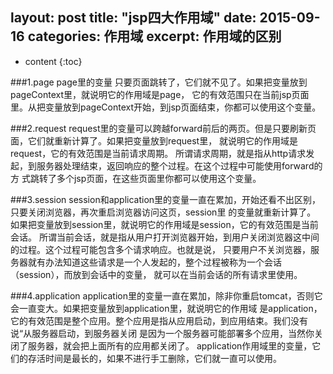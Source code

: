 layout: post
title:  "jsp四大作用域"
date:   2015-09-16 
categories: 作用域
excerpt: 作用域的区别
---

* content
{:toc}



###1.page
page里的变量 只要页面跳转了，它们就不见了。如果把变量放到pageContext里，就说明它的作用域是page，
它的有效范围只在当前jsp页面里。从把变量放到pageContext开始，到jsp页面结束，你都可以使用这个变量。

###2.request
request里的变量可以跨越forward前后的两页。但是只要刷新页面，它们就重新计算了。如果把变量放到request里，
就说明它的作用域是request，它的有效范围是当前请求周期。
所谓请求周期，就是指从http请求发起，到服务器处理结束，返回响应的整个过程。在这个过程中可能使用forward的方
式跳转了多个jsp页面，在这些页面里你都可以使用这个变量。

###3.session
session和application里的变量一直在累加，开始还看不出区别，只要关闭浏览器，再次重启浏览器访问这页，session里
的变量就重新计算了。
如果把变量放到session里，就说明它的作用域是session，它的有效范围是当前会话。
所谓当前会话，就是指从用户打开浏览器开始，到用户关闭浏览器这中间的过程。这个过程可能包含多个请求响应。也就是说，
只要用户不关浏览器，服务器就有办法知道这些请求是一个人发起的，整个过程被称为一个会话（session），而放到会话中的变量，
就可以在当前会话的所有请求里使用。

###4.application
application里的变量一直在累加，除非你重启tomcat，否则它会一直变大。如果把变量放到application里，就说明它的作用域
是application，它的有效范围是整个应用。整个应用是指从应用启动，到应用结束。我们没有说“从服务器启动，到服务器关闭
是因为一个服务器可能部署多个应用，当然你关闭了服务器，就会把上面所有的应用都关闭了。
application作用域里的变量，它们的存活时间是最长的，如果不进行手工删除，它们就一直可以使用。
